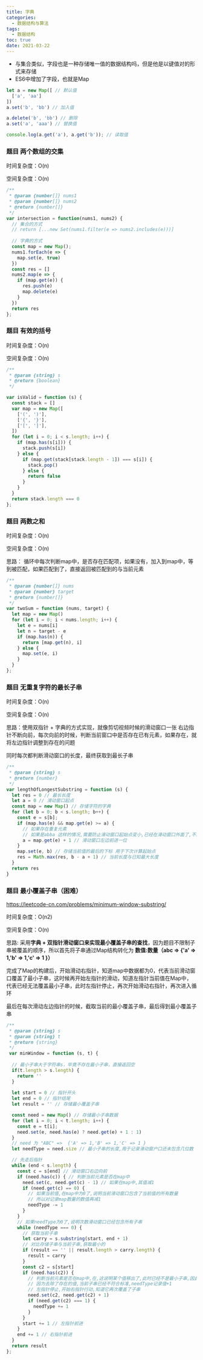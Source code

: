 ```yaml
---
title: 字典
categories:
  - 数据结构与算法
tags:
  - 数据结构
toc: true
date: 2021-03-22
---
```




- 与集合类似，字段也是一种存储唯一值的数据结构吗，但是他是以键值对的形式来存储
- ES6中增加了字段，也就是Map

```js
let a = new Map([ // 默认值
  ['a', 'aa']
])
a.set('b', 'bb') // 加入值

a.delete('b', 'bb') // 删除
a.set('a', 'aaa') // 替换值

console.log(a.get('a'), a.get('b')); // 读取值
```



### 题目 两个数组的交集

时间复杂度：O(n)

空间复杂度：O(n)

```js
/**
 * @param {number[]} nums1
 * @param {number[]} nums2
 * @return {number[]}
 */
var intersection = function(nums1, nums2) {
  // 集合的方式
  // return [...new Set(nums1.filter(e => nums2.includes(e)))]
  
  // 字典的方式
  const map = new Map();
  nums1.forEach(e => {
    map.set(e, true)
  })
  const res = []
  nums2.map(e => {
    if (map.get(e)) {
      res.push(e)
      map.delete(e)
    }
  })
  return res
};
```



### 题目 有效的括号

时间复杂度：O(n)

空间复杂度：O(n)

````js
/**
 * @param {string} s
 * @return {boolean}
 */

var isValid = function (s) {
  const stack = []
  var map = new Map([
    ['(', ')'],
    ['{', '}'],
    ['[', ']'],
  ])
  for (let i = 0; i < s.length; i++) {
    if (map.has(s[i])) {
      stack.push(s[i])
    } else {
      if (map.get(stack[stack.length - 1]) === s[i]) {
        stack.pop()
      } else {
        return false
      }
    }
  }
  return stack.length === 0
};
````



### 题目 两数之和

时间复杂度：O(n)

空间复杂度：O(n)

思路： 循环中每次判断map中，是否存在匹配项，如果没有，加入到map中，等到被匹配，如果匹配到了，直接返回被匹配到的与当前元素

```js
/**
 * @param {number[]} nums
 * @param {number} target
 * @return {number[]}
 */
var twoSum = function (nums, target) {
  let map = new Map()
  for (let i = 0; i < nums.length; i++) {
    let e = nums[i]
    let n = target - e
    if (map.has(n)) {
      return [map.get(n), i]
    } else {
      map.set(e, i)
    }
  }
};
```



### 题目 无重复字符的最长子串

时间复杂度：O(n)

空间复杂度：O(n)

思路：使用双指针 + 字典的方式实现，就像剪切视频时候的滑动窗口一张 右边指针不断向前，每次向前的时候，判断当前窗口中是否存在已有元素，如果存在，就将左边指针调整到存在的问题

同时每次都判断滑动窗口的长度，最终获取到最长子串

```js
/**
 * @param {string} s
 * @return {number}
 */
var lengthOfLongestSubstring = function (s) {
  let res = 0 // 最长长度
  let a = 0 // 滑动窗口起点
  const map = new Map() // 存储字符的字典
  for (let b = 0; b < s.length; b++) {
    const e = s[b];
    if (map.has(e) && map.get(e) >= a) {
      // 如果存在重复元素
      // 如果是abba 这样的情况,需要防止滑动窗口起始点变小,已经在滑动窗口外面了,不应当考虑
      a = map.get(e) + 1 // 滑动窗口左边前进一位
    }
    map.set(e, b) // 存储当前值的最后的下标 用于下次计算起始点
    res = Math.max(res, b - a + 1) // 当前长度与已知最大长度
  }
  return res
}
```



### 题目 最小覆盖子串（困难）

https://leetcode-cn.com/problems/minimum-window-substring/

时间复杂度：O(n2)

空间复杂度：O(n)

思路: 采用**字典 + 双指针滑动窗口来实现最小覆盖子串的查找**，因为题目不限制子串被覆盖的顺序，所以首先将子串通过Map结构转化为 **数值:数量（abc =>  {'a' => 1,'b' => 1,'c' => 1 }）**

​	完成了Map的构建后，开始滑动右指针，知道map中数据都为0，代表当前滑动窗口覆盖了最小子串，这时候再开始左指针的滑动，知道左指针当前值在Map中，代表已经无法覆盖最小子串，此时左指针停止，再次开始滑动右指针，再次进入循环

​	最后在每次滑动左边指针的时候，截取当前的最小覆盖子串，最后得到最小覆盖子串

```js
/**
 * @param {string} s
 * @param {string} t
 * @return {string}
 */
 var minWindow = function (s, t) {
  
  // 最小子串大于字符串s，毕竟不存在最小子串，直接返回空
  if(t.length > s.length) {
    return ''
  }
  
  let start = 0 // 指针开头
  let end = 0 // 指针结尾
  let result = '' // 存储最小覆盖子串

  const need = new Map() // 存储最小子串数据
  for (let i = 0; i < t.length; i++) {
    const e = t[i];
    need.set(e, need.has(e) ? need.get(e) + 1 : 1)
  }
  // need 为 "ABC" =>  {'A' => 1,'B' => 1,'C' => 1 }
  let needType = need.size // 最小子串的长度,用于记录滑动窗户口还未包含几位数 

  // 先走后指针
  while (end < s.length) {
    const c = s[end] // 滑动窗口右边向前
    if (need.has(c)) { // 判断当前元素是否在map中
      need.set(c, need.get(c) - 1) // 如果在map中,其值减1
      if (need.get(c) == 0) {
        // 如果当前值,在map中为0了,说明当前滑动窗口包含了当前值的所有数量
        // 所以对记录map数量的数值再减1
        needType -= 1
      }
    }
    // 如果needType为0了,说明次数滑动窗口已经包含所有子串
    while (needType === 0) {
      // 获取当前子串
      let carry = s.substring(start, end + 1)
      // 对比存储子串与当前子串,获取最小的
      if (result == '' || result.length > carry.length) {
        result = carry
      }
      const c2 = s[start]
      if (need.has(c2)) {
        // 判断当前元素是否在map中,在,这说明某个值移出了,此时已经不是最小子串,因此map中的当前值,+1
        // 因为去除了存在的值,当前子串已经不符合标准,needType记录值+1
        // 左指针停止,开始右指针行动,知道它再次覆盖了子串
        need.set(c2, need.get(c2) + 1)
        if (need.get(c2) === 1) {
          needType += 1
        }
      }
      start += 1 // 左指针前进
    }
    end += 1 // 右指针前进
  }
  return result
};
```



## 